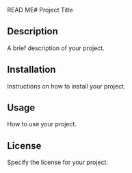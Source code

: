 READ ME# Project Title

## Description
A brief description of your project.

## Installation
Instructions on how to install your project.

## Usage
How to use your project.

## License
Specify the license for your project.